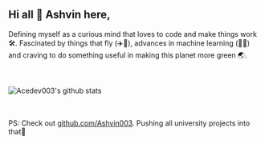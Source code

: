 ## Hi all 👋 **Ashvin** here, 

Defining myself as a curious mind that loves to code and make things work 🛠. Fascinated by things that fly (✈🚀), advances in machine learning (🧠🤖) and craving to do something useful in making this planet more green 🌏.    
 
\
\
![Acedev003's github stats](https://github-readme-stats.vercel.app/api?username=Acedev003&show_icons=true&theme=blue-green)

\
\
PS: Check out [github.com/Ashvin003](https://github.com/Ashvin003). Pushing all university projects into that🙂


